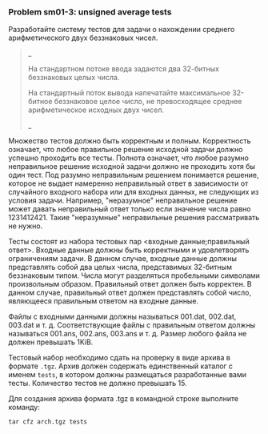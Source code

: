### Problem sm01-3: unsigned average tests

Разработайте систему тестов для задачи о нахождении среднего
арифметического двух беззнаковых чисел.

> _
>
> На стандартном потоке ввода задаются два 32-битных беззнаковых
> целых числа.
>
> На стандартный поток вывода напечатайте максимальное 32-битное
> беззнаковое целое число, не превосходящее среднее
> арифметическое исходных двух чисел.
>
> _

Множество тестов должно быть корректным и полным. Корректность
означает, что любое правильное решение исходной задачи должно
успешно проходить все тесты. Полнота означает, что любое разумно
неправильное решение исходной задачи должно не проходить хотя бы
один тест. Под разумно неправильным решением понимается решение,
которое не выдает намеренно неправильный ответ в зависимости от
случайного входного набора или для входных данных, не следующих
из условия задачи. Например, "неразумное" неправильное решение
может давать неправильный ответ только если значение числа равно
1231412421. Такие "неразумные" неправильные решения рассматривать
не нужно.

Тесты состоят из набора тестовых пар <входные данные;правильный
ответ>. Входные данные должны быть корректными и удовлетворять
ограничениям задачи. В данном случае, входные данные должны
представлять собой два целых числа, представимых 32-битным
беззнаковым типом. Числа могут разделяться пробельными символами
произвольным образом. Правильный ответ должен быть корректен. В
данном случае, правильный ответ должен представлять собой число,
являющееся правильным ответом на входные данные.

Файлы с входными данными должны называться 001.dat, 002.dat,
003.dat и т. д. Соответствующие файлы с правильным ответом должны
называться 001.ans, 002.ans, 003.ans и т. д. Размер любого файла
не должен превышать 1KiB.

Тестовый набор необходимо сдать на проверку в виде архива в
формате `.tgz`. Архив должен содержать единственный каталог с
именем `tests`, в котором должны размещаться разработанные вами
тесты. Количество тестов не должно превышать 15.

Для создания архива формата .tgz в командной строке выполните
команду:

    
    
    tar cfz arch.tgz tests

